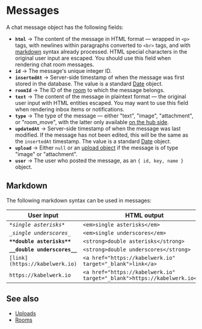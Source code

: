# Messages

A chat message object has the following fields:

-   **`html`** → The content of the message in HTML format — wrapped in `<p>` tags, with newlines within paragraphs converted to `<br>` tags, and with [markdown](#markdown) syntax already processed. HTML special characters in the original user input are escaped. You should use this field when rendering chat room messages.
-   **`id`** → The message's unique integer ID.
-   **`insertedAt`** → Server-side timestamp of when the message was first stored in the database. The value is a standard [Date](https://developer.mozilla.org/en-US/docs/Web/JavaScript/Reference/Global_Objects/Date) object.
-   **`roomId`** → The ID of the [room](./rooms.md) to which the message belongs.
-   **`text`** → The content of the message in plaintext format — the original user input with HTML entities escaped. You may want to use this field when rendering inbox items or notifications.
-   **`type`** → The type of the message — either "text", "image", "attachment", or "room_move", with the latter only available [on the hub side](./rooms.md#on-the-hub-side).
-   **`updatedAt`** → Server-side timestamp of when the message was last modified. If the message has not been edited, this will be the same as the `insertedAt` timestamp. The value is a standard [Date](https://developer.mozilla.org/en-US/docs/Web/JavaScript/Reference/Global_Objects/Date) object.
-   **`upload`** → Either `null` or an [upload object](./uploads.md) if the message is of type "image" or "attachment".
-   **`user`** → The user who posted the message, as an `{ id, key, name }` object.

## Markdown

The following markdown syntax can be used in messages:

| User input                                | HTML output                                                               |
| ----------------------------------------- | ------------------------------------------------------------------------- |
| <em>`*single asterisks*`</em>             | `<em>single asterisks</em>`                                               |
| <em>`_single underscores_`</em>           | `<em>single underscores</em>`                                             |
| <strong>`**double asterisks**`</strong>   | `<strong>double asterisks</strong>`                                       |
| <strong>`__double underscores__`</strong> | `<strong>double underscores</strong>`                                     |
| `[link](https://kabelwerk.io)`            | `<a href="https://kabelwerk.io" target="_blank">link</a>`                 |
| `https://kabelwerk.io`                    | `<a href="https://kabelwerk.io" target="_blank">https://kabelwerk.io</a>` |

## See also

-   [Uploads](./uploads.md)
-   [Rooms](./rooms.md)
